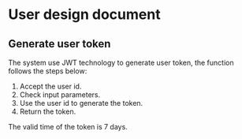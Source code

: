 # User design document

## Generate user token

The system use JWT technology to generate user token, the function follows the steps below:

1. Accept the user id.
2. Check input parameters.
3. Use the user id to generate the token.
4. Return the token.

The valid time of the token is 7 days.